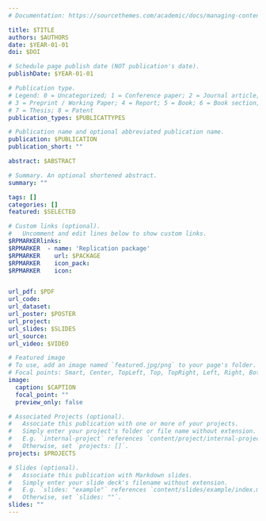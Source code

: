 ```yaml
---
# Documentation: https://sourcethemes.com/academic/docs/managing-content/

title: $TITLE
authors: $AUTHORS
date: $YEAR-01-01
doi: $DOI

# Schedule page publish date (NOT publication's date).
publishDate: $YEAR-01-01

# Publication type.
# Legend: 0 = Uncategorized; 1 = Conference paper; 2 = Journal article;
# 3 = Preprint / Working Paper; 4 = Report; 5 = Book; 6 = Book section;
# 7 = Thesis; 8 = Patent
publication_types: $PUBLICATTYPES

# Publication name and optional abbreviated publication name.
publication: $PUBLICATION
publication_short: ""

abstract: $ABSTRACT

# Summary. An optional shortened abstract.
summary: ""

tags: []
categories: []
featured: $SELECTED

# Custom links (optional).
#   Uncomment and edit lines below to show custom links.
$RPMARKERlinks:
$RPMARKER  - name: 'Replication package'
$RPMARKER    url: $PACKAGE
$RPMARKER    icon_pack: 
$RPMARKER    icon: 


url_pdf: $PDF
url_code:
url_dataset:
url_poster: $POSTER
url_project:
url_slides: $SLIDES
url_source:
url_video: $VIDEO

# Featured image
# To use, add an image named `featured.jpg/png` to your page's folder. 
# Focal points: Smart, Center, TopLeft, Top, TopRight, Left, Right, BottomLeft, Bottom, BottomRight.
image:
  caption: $CAPTION
  focal_point: ""
  preview_only: false

# Associated Projects (optional).
#   Associate this publication with one or more of your projects.
#   Simply enter your project's folder or file name without extension.
#   E.g. `internal-project` references `content/project/internal-project/index.md`.
#   Otherwise, set `projects: []`.
projects: $PROJECTS

# Slides (optional).
#   Associate this publication with Markdown slides.
#   Simply enter your slide deck's filename without extension.
#   E.g. `slides: "example"` references `content/slides/example/index.md`.
#   Otherwise, set `slides: ""`.
slides: ""
---
```


